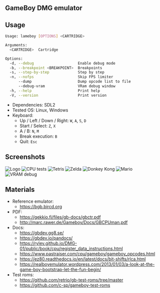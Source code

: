 GameBoy DMG emulator
--------------------

## Usage

```bash
Usage: lameboy [OPTIONS] <CARTRIDGE>

Arguments:
  <CARTRIDGE>  Cartridge

Options:
  -d, --debug                    Enable debug mode
  -b, --breakpoint <BREAKPOINT>  Breakpoints
  -s, --step-by-step             Step by step
  -n, --nofps                    Skip FPS limiter
      --dump                     Dump opcode list to file
      --debug-vram               VRam debug window
  -h, --help                     Print help
  -V, --version                  Print version
```

- Dependencies: SDL2
- Tested OS: Linux, Windows
- Keyboard:
  - Up / Left / Down / Right: `W`, `A`, `S`, `D`
  - Start / Select: `Z`, `X`
  - A / B: `N`, `M`
  - Break execution: `B`
  - Quit: `Esc`

## Screenshots

![Logo](./misc/logo.png)
![CPU tests](./misc/cpu_test.png)
![Tetris](./misc/tetris.png)
![Zelda](./misc/zelda.png)
![Donkey Kong](./misc/donkey.png)
![Mario](./misc/mario.png)
![VRAM debug](./misc/vram.png)

## Materials

- Reference emulator:
  - https://bgb.bircd.org
- PDF:
  - https://gekkio.fi/files/gb-docs/gbctr.pdf
  - http://marc.rawer.de/Gameboy/Docs/GBCPUman.pdf
- Docs:
  - https://gbdev.gg8.se/
  - https://gbdev.io/pandocs/
  - https://rylev.github.io/DMG-01/public/book/cpu/register_data_instructions.html
  - https://www.pastraiser.com/cpu/gameboy/gameboy_opcodes.html
  - https://ez80.readthedocs.io/en/latest/docs/bit-shifts/rlca.html
  - https://realboyemulator.wordpress.com/2013/01/03/a-look-at-the-game-boy-bootstrap-let-the-fun-begin/
- Test roms:
  - https://github.com/retrio/gb-test-roms/tree/master
  - https://github.com/c-sp/gameboy-test-roms
